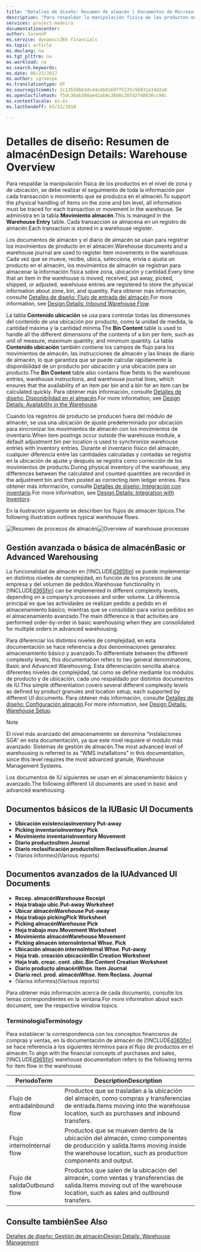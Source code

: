 ```yaml
---
title: "Detalles de diseño: Resumen de almacén | Documentos de Microsoft"
description: "Para respaldar la manipulación física de los productos en el nivel de zona y de ubicación, se debe realizar el seguimiento de toda la información por cada transacción o movimiento que se produzca en el almacén. Se administra en la tabla **Movimiento almacén**. Cada transacción se almacena en un registro de almacén."
services: project-madeira
documentationcenter: 
author: SorenGP
ms.service: dynamics365-financials
ms.topic: article
ms.devlang: na
ms.tgt_pltfrm: na
ms.workload: na
ms.search.keywords: 
ms.date: 08/23/2017
ms.author: sgroespe
ms.translationtype: HT
ms.sourcegitcommit: 2c13559bb3dc44cdb61697f5135c5b931e34d2a8
ms.openlocfilehash: f5dc30ab398ae41ab8c36b6c207d2f48036cc98c
ms.contentlocale: es-es
ms.lasthandoff: 03/22/2018

---
```

# <a name="design-details-warehouse-overview"></a><span data-ttu-id="93860-105">Detalles de diseño: Resumen de almacén</span><span class="sxs-lookup"><span data-stu-id="93860-105">Design Details: Warehouse Overview</span></span>
<span data-ttu-id="93860-106">Para respaldar la manipulación física de los productos en el nivel de zona y de ubicación, se debe realizar el seguimiento de toda la información por cada transacción o movimiento que se produzca en el almacén.</span><span class="sxs-lookup"><span data-stu-id="93860-106">To support the physical handling of items on the zone and bin level, all information must be traced for each transaction or movement in the warehouse.</span></span> <span data-ttu-id="93860-107">Se administra en la tabla **Movimiento almacén**.</span><span class="sxs-lookup"><span data-stu-id="93860-107">This is managed in the **Warehouse Entry** table.</span></span> <span data-ttu-id="93860-108">Cada transacción se almacena en un registro de almacén.</span><span class="sxs-lookup"><span data-stu-id="93860-108">Each transaction is stored in a warehouse register.</span></span>  

<span data-ttu-id="93860-109">Los documentos de almacén y el diario de almacén se usan para registrar los movimientos de producto en el almacén.</span><span class="sxs-lookup"><span data-stu-id="93860-109">Warehouse documents and a warehouse journal are used to register item movements in the warehouse.</span></span> <span data-ttu-id="93860-110">Cada vez que se mueve, recibe, ubica, selecciona, envía o ajusta un producto en el almacén, los movimientos de almacén se registran para almacenar la información física sobre zona, ubicación y cantidad.</span><span class="sxs-lookup"><span data-stu-id="93860-110">Every time that an item in the warehouse is moved, received, put away, picked, shipped, or adjusted, warehouse entries are registered to store the physical information about zone, bin, and quantity.</span></span> <span data-ttu-id="93860-111">Para obtener más información, consulte [Detalles de diseño: Flujo de entrada del almacén](design-details-outbound-warehouse-flow.md).</span><span class="sxs-lookup"><span data-stu-id="93860-111">For more information, see [Design Details: Inbound Warehouse Flow](design-details-outbound-warehouse-flow.md).</span></span>  

<span data-ttu-id="93860-112">La tabla **Contenido ubicación** se usa para controlar todas las dimensiones del contenido de una ubicación por producto, como la unidad de medida, la cantidad máxima y la cantidad mínima.</span><span class="sxs-lookup"><span data-stu-id="93860-112">The **Bin Content** table is used to handle all the different dimensions of the contents of a bin per item, such as unit of measure, maximum quantity, and minimum quantity.</span></span> <span data-ttu-id="93860-113">La tabla **Contenido ubicación** también contiene los campos de flujo para los movimientos de almacén, las instrucciones de almacén y las líneas de diario de almacén, lo que garantiza que se puede calcular rápidamente la disponibilidad de un producto por ubicación y una ubicación para un producto.</span><span class="sxs-lookup"><span data-stu-id="93860-113">The **Bin Content** table also contains flow fields to the warehouse entries, warehouse instructions, and warehouse journal lines, which ensures that the availability of an item per bin and a bin for an item can be calculated quickly.</span></span> <span data-ttu-id="93860-114">Para obtener más información, consulte [Detalles de diseño: Disponibilidad en el almacén](design-details-availability-in-the-warehouse.md).</span><span class="sxs-lookup"><span data-stu-id="93860-114">For more information, see [Design Details: Availability in the Warehouse](design-details-availability-in-the-warehouse.md).</span></span>  

<span data-ttu-id="93860-115">Cuando los registros de producto se producen fuera del módulo de almacén, se usa una ubicación de ajuste predeterminado por ubicación para sincronizar los movimientos de almacén con los movimientos de inventario.</span><span class="sxs-lookup"><span data-stu-id="93860-115">When item postings occur outside the warehouse module, a default adjustment bin per location is used to synchronize warehouse entries with inventory entries.</span></span> <span data-ttu-id="93860-116">Durante el inventario físico del almacén, cualquier diferencia entre las cantidades calculadas y contadas se registra en la ubicación de ajuste y después se registra como corrección de los movimientos de producto.</span><span class="sxs-lookup"><span data-stu-id="93860-116">During physical inventory of the warehouse, any differences between the calculated and counted quantities are recorded in the adjustment bin and then posted as correcting item ledger entries.</span></span> <span data-ttu-id="93860-117">Para obtener más información, consulte [Detalles de diseño: Integración con inventario](design-details-integration-with-inventory.md).</span><span class="sxs-lookup"><span data-stu-id="93860-117">For more information, see [Design Details: Integration with Inventory](design-details-integration-with-inventory.md).</span></span>  

<span data-ttu-id="93860-118">En la ilustración siguiente se describen los flujos de almacén típicos.</span><span class="sxs-lookup"><span data-stu-id="93860-118">The following illustration outlines typical warehouse flows.</span></span>  

<span data-ttu-id="93860-119">![Resumen de procesos de almacén](media/design_details_warehouse_management_overview.png "design_details_warehouse_management_overview")</span><span class="sxs-lookup"><span data-stu-id="93860-119">![Overview of warehouse processes](media/design_details_warehouse_management_overview.png "design_details_warehouse_management_overview")</span></span>  

## <a name="basic-or-advanced-warehousing"></a><span data-ttu-id="93860-120">Gestión avanzada o básica de almacén</span><span class="sxs-lookup"><span data-stu-id="93860-120">Basic or Advanced Warehousing</span></span>  
<span data-ttu-id="93860-121">La funcionalidad de almacén en [!INCLUDE[d365fin](includes/d365fin_md.md)] se puede implementar en distintos niveles de complejidad, en función de los procesos de una empresa y del volumen de pedidos.</span><span class="sxs-lookup"><span data-stu-id="93860-121">Warehouse functionality in [!INCLUDE[d365fin](includes/d365fin_md.md)] can be implemented in different complexity levels, depending on a company’s processes and order volume.</span></span> <span data-ttu-id="93860-122">La diferencia principal es que las actividades se realizan pedido a pedido en el almacenamiento básico, mientras que se consolidan para varios pedidos en el almacenamiento avanzado.</span><span class="sxs-lookup"><span data-stu-id="93860-122">The main difference is that activities are performed order-by-order in basic warehousing when they are consolidated for multiple orders in advanced warehousing.</span></span>  

 <span data-ttu-id="93860-123">Para diferenciar los distintos niveles de complejidad, en esta documentación se hace referencia a dos denominaciones generales: almacenamiento básico y avanzado.</span><span class="sxs-lookup"><span data-stu-id="93860-123">To differentiate between the different complexity levels, this documentation refers to two general denominations, Basic and Advanced Warehousing.</span></span> <span data-ttu-id="93860-124">Esta diferenciación sencilla abarca diferentes niveles de complejidad, tal como se define mediante los módulos de producto y de ubicación, cada uno respaldado por distintos documentos de IU.</span><span class="sxs-lookup"><span data-stu-id="93860-124">This simple differentiation covers several different complexity levels as defined by product granules and location setup, each supported by different UI documents.</span></span> <span data-ttu-id="93860-125">Para obtener más información, consulte [Detalles de diseño: Configuración almacén](design-details-warehouse-setup.md).</span><span class="sxs-lookup"><span data-stu-id="93860-125">For more information, see [Design Details: Warehouse Setup](design-details-warehouse-setup.md).</span></span>  

> [!NOTE]  
>  <span data-ttu-id="93860-126">El nivel más avanzado del almacenamiento se denomina “instalaciones SGA” en esta documentación, ya que este nivel requiere el módulo más avanzado: Sistemas de gestión de almacén.</span><span class="sxs-lookup"><span data-stu-id="93860-126">The most advanced level of warehousing is referred to as “WMS installations” in this documentation, since this level requires the most advanced granule, Warehouse Management Systems.</span></span>  

 <span data-ttu-id="93860-127">Los documentos de IU siguientes se usan en el almacenamiento básico y avanzado.</span><span class="sxs-lookup"><span data-stu-id="93860-127">The following different UI documents are used in basic and advanced warehousing.</span></span>  

## <a name="basic-ui-documents"></a><span data-ttu-id="93860-128">Documentos básicos de la IU</span><span class="sxs-lookup"><span data-stu-id="93860-128">Basic UI Documents</span></span>  

-   <span data-ttu-id="93860-129">**Ubicación existencias**</span><span class="sxs-lookup"><span data-stu-id="93860-129">**Inventory Put-away**</span></span>  
-   <span data-ttu-id="93860-130">**Picking inventario**</span><span class="sxs-lookup"><span data-stu-id="93860-130">**Inventory Pick**</span></span>  
-   <span data-ttu-id="93860-131">**Movimiento inventario**</span><span class="sxs-lookup"><span data-stu-id="93860-131">**Inventory Movement**</span></span>  
-   <span data-ttu-id="93860-132">**Diario productos**</span><span class="sxs-lookup"><span data-stu-id="93860-132">**Item Journal**</span></span>  
-   <span data-ttu-id="93860-133">**Diario reclasificación producto**</span><span class="sxs-lookup"><span data-stu-id="93860-133">**Item Reclassification Journal**</span></span>  
-   <span data-ttu-id="93860-134">(Varios informes)</span><span class="sxs-lookup"><span data-stu-id="93860-134">(Various reports)</span></span>  

## <a name="advanced-ui-documents"></a><span data-ttu-id="93860-135">Documentos avanzados de la IU</span><span class="sxs-lookup"><span data-stu-id="93860-135">Advanced UI Documents</span></span>  

-   <span data-ttu-id="93860-136">**Recep. almacén**</span><span class="sxs-lookup"><span data-stu-id="93860-136">**Warehouse Receipt**</span></span>  
-   <span data-ttu-id="93860-137">**Hoja trabajo ubic.**</span><span class="sxs-lookup"><span data-stu-id="93860-137">**Put-away Worksheet**</span></span>  
-   <span data-ttu-id="93860-138">**Ubicar almacén**</span><span class="sxs-lookup"><span data-stu-id="93860-138">**Warehouse Put-away**</span></span>  
-   <span data-ttu-id="93860-139">**Hoja trabajo picking**</span><span class="sxs-lookup"><span data-stu-id="93860-139">**Pick Worksheet**</span></span>  
-   <span data-ttu-id="93860-140">**Picking almacén**</span><span class="sxs-lookup"><span data-stu-id="93860-140">**Warehouse Pick**</span></span>  
-   <span data-ttu-id="93860-141">**Hoja trabajo mov.**</span><span class="sxs-lookup"><span data-stu-id="93860-141">**Movement Worksheet**</span></span>  
-   <span data-ttu-id="93860-142">**Movimiento almacén**</span><span class="sxs-lookup"><span data-stu-id="93860-142">**Warehouse Movement**</span></span>  
-   <span data-ttu-id="93860-143">**Picking almacén interno**</span><span class="sxs-lookup"><span data-stu-id="93860-143">**Internal Whse. Pick**</span></span>  
-   <span data-ttu-id="93860-144">**Ubicación almacén interno**</span><span class="sxs-lookup"><span data-stu-id="93860-144">**Internal Whse. Put-away**</span></span>  
-   <span data-ttu-id="93860-145">**Hoja trab. creación ubicación**</span><span class="sxs-lookup"><span data-stu-id="93860-145">**Bin Creation Worksheet**</span></span>  
-   <span data-ttu-id="93860-146">**Hoja trab. creac. cont. ubic.**</span><span class="sxs-lookup"><span data-stu-id="93860-146">**Bin Content Creation Worksheet**</span></span>  
-   <span data-ttu-id="93860-147">**Diario producto almacén**</span><span class="sxs-lookup"><span data-stu-id="93860-147">**Whse. Item Journal**</span></span>  
-   <span data-ttu-id="93860-148">**Diario recl. prod. almacén**</span><span class="sxs-lookup"><span data-stu-id="93860-148">**Whse. Item Reclass. Journal**</span></span>  
-   <span data-ttu-id="93860-149">(Varios informes)</span><span class="sxs-lookup"><span data-stu-id="93860-149">(Various reports)</span></span>  

<span data-ttu-id="93860-150">Para obtener más información acerca de cada documento, consulte los temas correspondientes en la ventana.</span><span class="sxs-lookup"><span data-stu-id="93860-150">For more information about each document, see the respective window topics.</span></span>  

### <a name="terminology"></a><span data-ttu-id="93860-151">Terminología</span><span class="sxs-lookup"><span data-stu-id="93860-151">Terminology</span></span>  
<span data-ttu-id="93860-152">Para establecer la correspondencia con los conceptos financieros de compras y ventas, en la documentación de almacén de [!INCLUDE[d365fin](includes/d365fin_md.md)] se hace referencia a los siguientes términos para el flujo de productos en el almacén.</span><span class="sxs-lookup"><span data-stu-id="93860-152">To align with the financial concepts of purchases and sales, [!INCLUDE[d365fin](includes/d365fin_md.md)] warehouse documentation refers to the following terms for item flow in the warehouse.</span></span>  

|<span data-ttu-id="93860-153">Periodo</span><span class="sxs-lookup"><span data-stu-id="93860-153">Term</span></span>|<span data-ttu-id="93860-154">Description</span><span class="sxs-lookup"><span data-stu-id="93860-154">Description</span></span>|  
|----------|---------------------------------------|  
|<span data-ttu-id="93860-155">Flujo de entrada</span><span class="sxs-lookup"><span data-stu-id="93860-155">Inbound flow</span></span>|<span data-ttu-id="93860-156">Productos que se trasladan a la ubicación del almacén, como compras y transferencias de entrada.</span><span class="sxs-lookup"><span data-stu-id="93860-156">Items moving into the warehouse location, such as purchases and inbound transfers.</span></span>|  
|<span data-ttu-id="93860-157">Flujo interno</span><span class="sxs-lookup"><span data-stu-id="93860-157">Internal flow</span></span>|<span data-ttu-id="93860-158">Productos que se mueven dentro de la ubicación del almacén, como componentes de producción y salida.</span><span class="sxs-lookup"><span data-stu-id="93860-158">Items moving inside the warehouse location, such as production components and output.</span></span>|  
|<span data-ttu-id="93860-159">Flujo de salida</span><span class="sxs-lookup"><span data-stu-id="93860-159">Outbound flow</span></span>|<span data-ttu-id="93860-160">Productos que salen de la ubicación del almacén, como ventas y transferencias de salida.</span><span class="sxs-lookup"><span data-stu-id="93860-160">Items moving out of the warehouse location, such as sales and outbound transfers.</span></span>|  

## <a name="see-also"></a><span data-ttu-id="93860-161">Consulte también</span><span class="sxs-lookup"><span data-stu-id="93860-161">See Also</span></span>  
 [<span data-ttu-id="93860-162">Detalles de diseño: Gestión de almacén</span><span class="sxs-lookup"><span data-stu-id="93860-162">Design Details: Warehouse Management</span></span>](design-details-warehouse-management.md)

